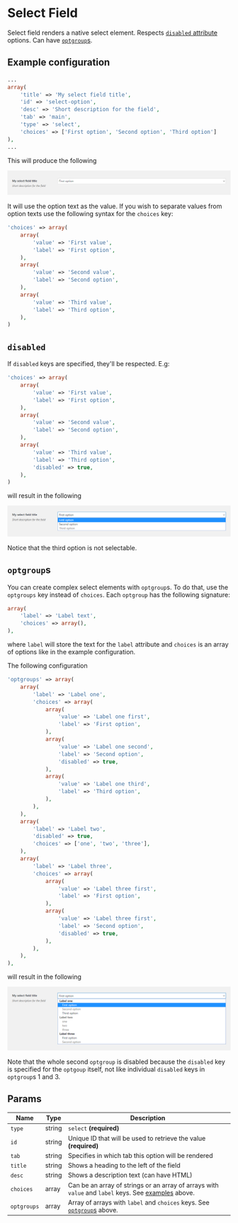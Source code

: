 # Select Field

Select field renders a native select element. Respects [`disabled` attribute](#disabled) options. Can have [`optgroup`s](#optgroups).
 
## Example configuration

```php
...
array(
    'title' => 'My select field title',
    'id' => 'select-option',
    'desc' => 'Short description for the field',
    'tab' => 'main',
    'type' => 'select',
    'choices' => ['First option', 'Second option', 'Third option']
),
...
```

This will produce the following

![](../assets/select-one.png)

It will use the option text as the value. If you wish to separate values from option texts use the following syntax for the `choices` key:

```php
'choices' => array(
    array(
        'value' => 'First value',
        'label' => 'First option',
    ),
    array(
        'value' => 'Second value',
        'label' => 'Second option',
    ),
    array(
        'value' => 'Third value',
        'label' => 'Third option',
    ),
)
```

## `disabled`

If `disabled` keys are specified, they'll be respected. E.g:

```php
'choices' => array(
    array(
        'value' => 'First value',
        'label' => 'First option',
    ),
    array(
        'value' => 'Second value',
        'label' => 'Second option',
    ),
    array(
        'value' => 'Third value',
        'label' => 'Third option',
        'disabled' => true,
    ),
)
```

will result in the following

![](../assets/select-two.png)

Notice that the third option is not selectable.

## `optgroup`s

You can create complex select elements with `optgroup`s. To do that, use the `optgroups` key instead of `choices`. Each `optgroup` has the following signature:

```php
array(
    'label' => 'Label text',
    'choices' => array(),
),
```

where `label` will store the text for the `label` attribute and `choices` is an array of options like in the example configuration.

The following configuration

```php
'optgroups' => array(
    array(
        'label' => 'Label one',
        'choices' => array(
            array(
                'value' => 'Label one first',
                'label' => 'First option',
            ),
            array(
                'value' => 'Label one second',
                'label' => 'Second option',
                'disabled' => true,
            ),
            array(
                'value' => 'Label one third',
                'label' => 'Third option',
            ),
        ),
    ),
    array(
        'label' => 'Label two',
        'disabled' => true,
        'choices' => ['one', 'two', 'three'],
    ),
    array(
        'label' => 'Label three',
        'choices' => array(
            array(
                'value' => 'Label three first',
                'label' => 'First option',
            ),
            array(
                'value' => 'Label three first',
                'label' => 'Second option',
                'disabled' => true,
            ),
        ),
    ),
),
```

will result in the following

![](../assets/select-three.png)

Note that the whole second `optgroup` is disabled because the `disabled` key is specified for the `optgoup` itself, not like individual `disabled` keys in `optgroup`s 1 and 3.

## Params

| Name | Type | Description |
| --- | --- | --- |
| `type` | string | `select` **(required)**
| `id` | string | Unique ID that will be used to retrieve the value **(required)**
| `tab` | string | Specifies in which tab this option will be rendered
| `title` | string | Shows a heading to the left of the field
| `desc` | string | Shows a description text (can have HTML)
| `choices` | array | Can be an array of strings or an array of arrays with `value` and `label` keys. See [examples](#example-configuration) above.
| `optgroups` | array | Array of arrays with `label` and `choices` keys. See [`optgroup`s](#optgroups) above.